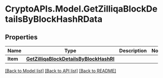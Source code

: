 # CryptoAPIs.Model.GetZilliqaBlockDetailsByBlockHashRData

## Properties

Name | Type | Description | Notes
------------ | ------------- | ------------- | -------------
**Item** | [**GetZilliqaBlockDetailsByBlockHashRI**](GetZilliqaBlockDetailsByBlockHashRI.md) |  | 

[[Back to Model list]](../README.md#documentation-for-models) [[Back to API list]](../README.md#documentation-for-api-endpoints) [[Back to README]](../README.md)

